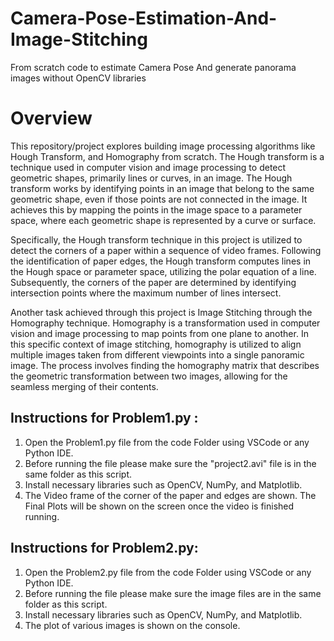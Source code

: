 # Camera-Pose-Estimation-And-Image-Stitching
From scratch code to estimate Camera Pose And generate panorama images without OpenCV libraries

# Overview

This repository/project explores building image processing algorithms like Hough Transform, and Homography from scratch. The Hough transform is a technique used in computer vision and image processing to detect geometric shapes, primarily lines or curves, in an image. The Hough transform works by identifying points in an image that belong to the same geometric shape, even if those points are not connected in the image. It achieves this by mapping the points in the image space to a parameter space, where each geometric shape is represented by a curve or surface. 

Specifically, the Hough transform technique in this project is utilized to detect the corners of a paper within a sequence of video frames. Following the identification of paper edges, the Hough transform computes lines in the Hough space or parameter space, utilizing the polar equation of a line. Subsequently, the corners of the paper are determined by identifying intersection points where the maximum number of lines intersect.    

Another task achieved through this project is Image Stitching through the Homography technique. Homography is a transformation used in computer vision and image processing to map points from one plane to another. In this specific context of image stitching, homography is utilized to align multiple images taken from different viewpoints into a single panoramic image. The process involves finding the homography matrix that describes the geometric transformation between two images, allowing for the seamless merging of their contents.

## Instructions for Problem1.py : 
1. Open the Problem1.py file from the code Folder using VSCode or any Python IDE. 
2. Before running the file please make sure the "project2.avi" file is in the same folder as this script.
3. Install necessary libraries such as OpenCV, NumPy, and Matplotlib.
4. The Video frame of the corner of the paper and edges are shown. The Final Plots will be shown on the screen once the video is finished running.

## Instructions for Problem2.py: 
1. Open the Problem2.py  file from the code Folder using VSCode or any Python IDE. 
2. Before running the file please make sure the image files are in the same folder as this script.
3. Install necessary libraries such as OpenCV, NumPy, and Matplotlib.
4. The plot of various images is shown on the console.
